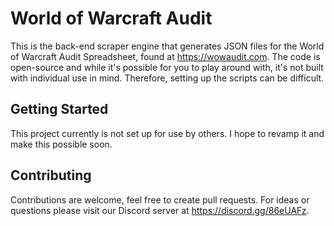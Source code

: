 # World of Warcraft Audit

This is the back-end scraper engine that generates JSON files for the World of Warcraft Audit Spreadsheet,
found at https://wowaudit.com. The code is open-source and while it's possible for you to play around with,
it's not built with individual use in mind. Therefore, setting up the scripts can be difficult.

## Getting Started

This project currently is not set up for use by others. I hope to revamp it and make this possible soon.

## Contributing

Contributions are welcome, feel free to create pull requests. For ideas or questions please
visit our Discord server at https://discord.gg/86eUAFz.
